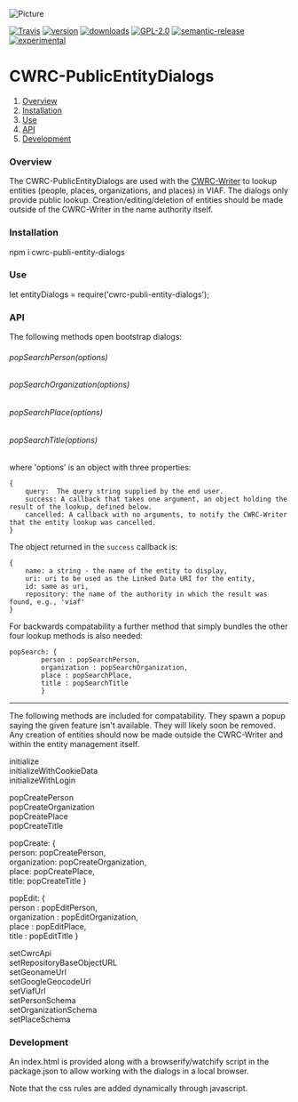 ![Picture](http://www.cwrc.ca/wp-content/uploads/2010/12/CWRC_Dec-2-10_smaller.png)

[![Travis](https://img.shields.io/travis/jchartrand/CWRC-PublicEntityDialogs.svg)](https://travis-ci.org/jchartrand/CWRC-PublicEntityDialogs)
[![version](https://img.shields.io/npm/v/cwrc-public-entity-dialogs.svg)](http://npm.im/cwrc-public-entity-dialogs)
[![downloads](https://img.shields.io/npm/dm/cwrc-public-entity-dialogs.svg)](http://npm-stat.com/charts.html?package=cwrc-public-entity-dialogs&from=2015-08-01)
[![GPL-2.0](https://img.shields.io/npm/l/cwrc-public-entity-dialogs.svg)](http://opensource.org/licenses/GPL-2.0)
[![semantic-release](https://img.shields.io/badge/%20%20%F0%9F%93%A6%F0%9F%9A%80-semantic--release-e10079.svg)](https://github.com/semantic-release/semantic-release)
[![experimental](http://badges.github.io/stability-badges/dist/experimental.svg)](http://github.com/badges/stability-badges)

# CWRC-PublicEntityDialogs

1. [Overview](#overview)
1. [Installation](#installation)
1. [Use](#use)
1. [API](#api)
1. [Development](#development)

### Overview

The CWRC-PublicEntityDialogs are used with the [CWRC-Writer](https://github.com/cwrc/CWRC-Writer) to lookup entities (people, places, organizations, and places) in VIAF.  The dialogs only provide public lookup.  Creation/editing/deletion of entities should be made outside of the CWRC-Writer in the name authority itself.

### Installation

npm i cwrc-publi-entity-dialogs

### Use

let entityDialogs = require('cwrc-publi-entity-dialogs');

### API

The following methods open bootstrap dialogs:


###### popSearchPerson(options)

###### popSearchOrganization(options)

###### popSearchPlace(options)

###### popSearchTitle(options)
  

where 'options' is an object with three properties:

```
{
    query:  The query string supplied by the end user.   
    success: A callback that takes one argument, an object holding the result of the lookup, defined below.
    cancelled: A callback with no arguments, to notify the CWRC-Writer that the entity lookup was cancelled.
}
```

The object returned in the `success` callback is:

```
{   
    name: a string - the name of the entity to display,
    uri: uri to be used as the Linked Data URI for the entity,
    id: same as uri,
    repository: the name of the authority in which the result was found, e.g., 'viaf'
}
```

For backwards compatability a further method that simply bundles the other four lookup methods is also needed:

```
popSearch: {
        person : popSearchPerson,
        organization : popSearchOrganization,
        place : popSearchPlace,
        title : popSearchTitle
        }
```
-----

The following methods are included for compatability.  They spawn a popup saying the given feature isn't available.  They will likely soon be removed.  Any creation of entities should now be made outside the CWRC-Writer and within the entity management itself.

initialize   
initializeWithCookieData   
initializeWithLogin   
    
popCreatePerson  
popCreateOrganization  
popCreatePlace  
popCreateTitle  

popCreate: {  
    person: popCreatePerson,   
    organization: popCreateOrganization,  
    place: popCreatePlace,  
    title: popCreateTitle 
    }   

popEdit: {  
    person : popEditPerson,  
    organization : popEditOrganization,  
    place : popEditPlace,  
    title : popEditTitle 
    }    

setCwrcApi  
setRepositoryBaseObjectURL  
setGeonameUrl  
setGoogleGeocodeUrl  
setViafUrl  
setPersonSchema  
setOrganizationSchema  
setPlaceSchema  

### Development

An index.html is provided along with a browserify/watchify script in the package.json to allow working with the dialogs in a local browser.

Note that the css rules are added dynamically through javascript.


